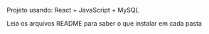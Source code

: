 Projeto usando: React + JavaScript + MySQL

Leia os arquivos README para saber o que instalar em cada pasta